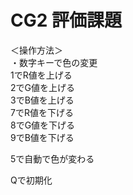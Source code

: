 # CG2 評価課題  
＜操作方法＞  
・数字キーで色の変更  
  1でR値を上げる  
  2でG値を上げる  
  3でB値を上げる  
  7でR値を下げる  
  8でG値を下げる  
  9でB値を下げる  
  
  5で自動で色が変わる  
  
  Qで初期化  
  
